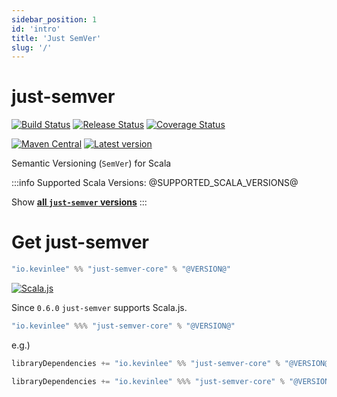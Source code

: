 ```yaml
---
sidebar_position: 1
id: 'intro'
title: 'Just SemVer'
slug: '/'
---
```

# just-semver

[![Build Status](https://github.com/Kevin-Lee/just-semver/workflows/Build%20All/badge.svg)](https://github.com/Kevin-Lee/just-semver/actions?workflow=Build+All)
[![Release Status](https://github.com/Kevin-Lee/just-semver/workflows/Release/badge.svg)](https://github.com/Kevin-Lee/just-semver/actions?workflow=Release)
[![Coverage Status](https://coveralls.io/repos/github/Kevin-Lee/just-semver/badge.svg?branch=master)](https://coveralls.io/github/Kevin-Lee/just-semver?branch=master)

[![Maven Central](https://maven-badges.herokuapp.com/maven-central/io.kevinlee/just-semver_2.13/badge.svg)](https://search.maven.org/artifact/io.kevinlee/just-semver_2.13)
[![Latest version](https://index.scala-lang.org/kevin-lee/just-semver/just-semver/latest.svg)](https://index.scala-lang.org/kevin-lee/just-semver/just-semver)

Semantic Versioning (`SemVer`) for Scala

:::info
Supported Scala Versions: @SUPPORTED_SCALA_VERSIONS@

Show [**all `just-semver` versions**](https://index.scala-lang.org/kevin-lee/just-semver/artifacts)
:::


# Get just-semver
```scala
"io.kevinlee" %% "just-semver-core" % "@VERSION@"
```

[![Scala.js](https://www.scala-js.org/assets/badges/scalajs-1.11.0.svg)](https://www.scala-js.org)

Since `0.6.0` `just-semver` supports Scala.js.

```scala
"io.kevinlee" %%% "just-semver-core" % "@VERSION@"
```


e.g.)
```scala
libraryDependencies += "io.kevinlee" %% "just-semver-core" % "@VERSION@"
```
```scala
libraryDependencies += "io.kevinlee" %%% "just-semver-core" % "@VERSION@"
```
